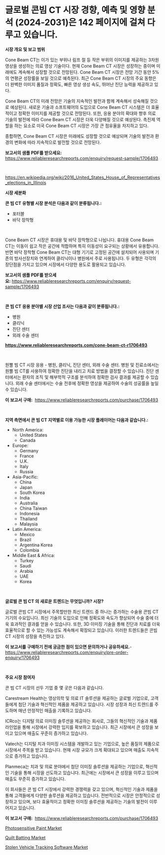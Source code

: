 <p><h1>글로벌 콘빔 CT 시장 경향, 예측 및 영향 분석 (2024-2031)은 142 페이지에 걸쳐 다루고 있습니다.</h1></p><p><strong>시장 개요 및 보고 범위</strong></p>
<p><p>Cone Beam CT는 이가 있는 부위나 림프 절 등 작은 부위의 이미지를 제공하는 3차원 영상을 생성하는 의료 영상 기술이다. 현재 Cone Beam CT 시장은 성장하는 중이며 미래에도 계속해서 성장할 것으로 전망된다. Cone Beam CT 시장은 전망 기간 동안 5%의 연평균 성장률을 보일 것으로 예측된다. 최근 Cone Beam CT 시장의 주요 동향은 더 완벽한 이미지 품질과 정확도, 빠른 영상 생성 속도, 뛰어난 진단 능력을 제공하고 있다.</p><p>Cone Beam CT의 미래 전망은 기술의 지속적인 발전과 함께 계속해서 성숙해질 것으로 예상된다. 새로운 기술과 소프트웨어의 도입으로 Cone Beam CT 시스템은 더 효율적이고 정확한 이미지를 제공할 것으로 전망된다. 또한, 응용 분야의 확대와 향후 의료 기술의 발전에 따라 Cone Beam CT 시장은 더욱 다양해질 것으로 예상된다. 촉진제 역할을 하는 요소로 미국 Cone Beam CT 시장은 가장 큰 점유율을 차지하고 있다.</p><p>종합하면, Cone Beam CT 시장은 미래에도 성장할 것으로 예상되며 기술의 발전과 환경의 변화에 따라 지속적으로 발전할 것으로 전망된다.</p></p>
<p><strong>보고서의 샘플 PDF를 받으세요:</strong> <a href="https://www.reliableresearchreports.com/enquiry/request-sample/1706493">https://www.reliableresearchreports.com/enquiry/request-sample/1706493</a></p>
<p>&nbsp;</p>
<p><a href="https://en.wikipedia.org/wiki/2016_United_States_House_of_Representatives_elections_in_Illinois">https://en.wikipedia.org/wiki/2016_United_States_House_of_Representatives_elections_in_Illinois</a></p>
<p><strong>시장 세분화</strong></p>
<p><strong>콘 빔 CT 유형별 시장 분석은 다음과 같이 분류됩니다.:</strong></p>
<p><ul><li>포터블</li><li>바닥 장착형</li></ul></p>
<p>&nbsp;</p>
<p><p>Cone Beam CT 시장은 휴대용 및 바닥 장착형으로 나뉩니다. 휴대용 Cone Beam CT는 이동이 쉽고 작은 공간에 적합하며 특히 이동성이 요구되는 상황에서 유용합니다. 반면 바닥 장착형 Cone Beam CT는 대형 기기로 고정된 공간에 설치되어 사용되며 기존의 방사선장치와 연계하여 클리닉이나 병원에서 주로 사용됩니다. 두 유형은 각각의 장단점을 가지고 있으며 시장에서 다양한 용도로 활용되고 있습니다.</p></p>
<p><strong>보고서의 샘플 PDF를 받으세요:</strong>&nbsp;<a href="https://www.reliableresearchreports.com/enquiry/request-sample/1706493">https://www.reliableresearchreports.com/enquiry/request-sample/1706493</a></p>
<p>&nbsp;</p>
<p><strong> 콘 빔 CT 응용 분야별 시장 산업 조사는 다음과 같이 분류됩니다.:</strong></p>
<p><ul><li>병원</li><li>클리닉</li><li>진단 센터</li><li>외래 수술 센터</li></ul></p>
<p><strong><a href="https://www.reliableresearchreports.com/cone-beam-ct-r1706493">https://www.reliableresearchreports.com/cone-beam-ct-r1706493</a></strong></p>
<p>&nbsp;</p>
<p><p>원뿔 빔 CT 시장 응용 - 병원, 클리닉, 진단 센터, 외래 수술 센터. 병원 및 진료소에서는 원뿔 빔 CT를 사용하여 정확한 진단을 내리고 치료 방법을 결정할 수 있습니다. 진단 센터에서는 환자의 조직 및 해부학적 구조를 분석하여 정확한 검사 결과를 제공할 수 있습니다. 외래 수술 센터에서는 수술 전후에 정확한 영상을 제공하여 수술의 성공률을 높일 수 있습니다.</p></p>
<p><strong>이 보고서 구매:</strong>&nbsp; <a href="https://www.reliableresearchreports.com/purchase/1706493">https://www.reliableresearchreports.com/purchase/1706493</a></p>
<p>&nbsp;</p>
<p><strong>지역 측면에서 콘 빔 CT 지역별로 이용 가능한 시장 플레이어는 다음과 같습니다.:</strong></p>
<p><ul>
    <li>
        North America:
        <ul>
            <li>United States</li>
            <li>Canada</li>
        </ul>
    </li>
    <li>
        Europe:
        <ul>
            <li>Germany</li>
            <li>France</li>
            <li>U.K.</li>
            <li>Italy</li>
            <li>Russia</li>
        </ul>
    </li>
    <li>
        Asia-Pacific:
        <ul>
            <li>China</li>
            <li>Japan</li>
            <li>South Korea</li>
            <li>India</li>
            <li>Australia</li>
            <li>China Taiwan</li>
            <li>Indonesia</li>
            <li>Thailand</li>
            <li>Malaysia</li>
        </ul>
    </li>
    <li>
        Latin America:
        <ul>
            <li>Mexico</li>
            <li>Brazil</li>
            <li>Argentina Korea</li>
            <li>Colombia</li>
        </ul>
    </li>
    <li>
        Middle East & Africa:
        <ul>
            <li>Turkey</li>
            <li>Saudi</li>
            <li>Arabia</li>
            <li>UAE</li>
            <li>Korea</li>
        </ul>
    </li>
    </ul></p>
<p>&nbsp;</p>
<p><strong>글로벌 콘 빔 CT 의 새로운 트렌드는 무엇입니까? 시장?</strong></p>
<p><p>글로벌 콘빔 CT 시장에서 주목할만한 최신 트렌드 중 하나는 증가하는 수술용 콘빔 CT 기기의 수요입니다. 최신 기술의 도입으로 인해 정확도와 속도가 향상되어 수술 중에 더욱 효과적인 결과를 얻을 수 있습니다. 또한, 3D 이미징 기술을 통해 진단과 치료를 더욱 효율적으로 할 수 있는 가능성도 계속해서 확장되고 있습니다. 이러한 트렌드들은 콘빔 CT 시장의 성장을 촉진하고 있다.</p></p>
<p><strong>이 보고서를 구매하기 전에 궁금한 점이 있으면 문의하거나 공유하세요.</strong>- <a href="https://www.reliableresearchreports.com/enquiry/pre-order-enquiry/1706493">https://www.reliableresearchreports.com/enquiry/pre-order-enquiry/1706493</a></p>
<p>&nbsp;</p>
<p><strong>주요 시장 참여자</strong></p>
<p><p>콘 빔 CT 시장의 선두 기업 중 몇 곳은 다음과 같습니다.</p><p>Carestream Health는 영상의학 및 의료 IT 솔루션을 제공하는 글로벌 기업으로, 고객들에게 첨단 기술과 혁신적인 제품을 제공하고 있습니다. 시장 성장과 최신 트렌드를 주도하며 매년 안정적인 매출을 기록하고 있습니다.</p><p>ICRco는 디지털 의료 이미징 솔루션을 제공하는 회사로, 그들의 혁신적인 기술과 제품 라인업을 통해 시장에서 강력한 입지를 확보하고 있습니다. 최근 시장에서 큰 성장을 보이고 있으며 매출도 꾸준히 증가하고 있습니다.</p><p>Vatech는 디지털 치과 이미징 시스템을 개발하고 있는 기업으로, 높은 품질의 제품으로 시장에서 주목을 받고 있습니다. 현재 시장 규모가 크게 확대되고 있으며 매출도 지속적으로 증가하고 있습니다.</p><p>Planmeca는 치과 및 의료 분야에서 첨단 이미징 솔루션을 제공하는 기업으로, 혁신적인 기술을 통해 시장을 선도하고 있습니다. 최근에는 시장에서 큰 성장을 이루고 있으며 매출도 꾸준히 증가하고 있습니다.</p><p>이 회사들은 콘 빔 CT 시장에서 강력한 경쟁력을 갖고 있으며, 혁신적인 기술과 제품을 통해 고객들에게 다양한 솔루션을 제공하고 있습니다. 전반적으로 시장은 안정적으로 성장하고 있으며, 보다 효율적이고 정확한 이미징 솔루션을 제공하는 기술의 발전이 이루어지고 있습니다.</p></p>
<p><strong>이 보고서 구매:</strong>&nbsp;&nbsp;<a href="https://www.reliableresearchreports.com/purchase/1706493">https://www.reliableresearchreports.com/purchase/1706493</a></p>
<p><p><a href="https://github.com/xvyfpyhu18/Market-Research-Report-List-1/blob/main/photosensitive-paint-market.md">Photosensitive Paint Market</a></p><p><a href="https://github.com/YashRP12/Market-Research-Report-List-5/blob/main/quilt-batting-market.md">Quilt Batting Market</a></p><p><a href="https://issuu.com/reportprime-2/docs/stolen-vehicle-tracking-software-market-size-2030.">Stolen Vehicle Tracking Software Market</a></p></p>